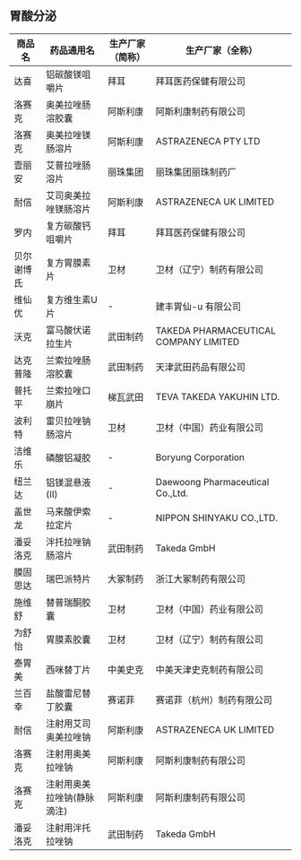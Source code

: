 ## 胃酸分泌

| 商品名 | 药品通用名 | 生产厂家（简称） | 生产厂家（全称） |
|--------|------------|------------------|------------------|
| 达喜 | 铝碳酸镁咀嚼片 | 拜耳 | 拜耳医药保健有限公司 |
| 洛赛克 | 奥美拉唑肠溶胶囊 | 阿斯利康 | 阿斯利康制药有限公司 |
| 洛赛克 | 奥美拉唑镁肠溶片 | 阿斯利康 | ASTRAZENECA PTY LTD |
| 壹丽安 | 艾普拉唑肠溶片 | 丽珠集团 | 丽珠集团丽珠制药厂 |
| 耐信 | 艾司奥美拉唑镁肠溶片 | 阿斯利康 | ASTRAZENECA UK LIMITED |
| 罗内 | 复方碳酸钙咀嚼片 | 拜耳 | 拜耳医药保健有限公司 |
| 贝尔谢博氏 | 复方胃膜素片 | 卫材 | 卫材（辽宁）制药有限公司 |
| 维仙优 | 复方维生素U片 | - | 建丰胃仙-u 有限公司 |
| 沃克 | 富马酸伏诺拉生片 | 武田制药 | TAKEDA PHARMACEUTICAL COMPANY LIMITED |
| 达克普隆 | 兰索拉唑肠溶胶囊 | 武田制药 | 天津武田药品有限公司 |
| 普托平 | 兰索拉唑口崩片 | 梯瓦武田 | TEVA TAKEDA YAKUHIN LTD. |
| 波利特 | 雷贝拉唑钠肠溶片 | 卫材 | 卫材（中国）药业有限公司 |
| 洁维乐 | 磷酸铝凝胶 | - | Boryung Corporation |
| 纽兰达 | 铝镁混悬液(Ⅱ) | - | Daewoong Pharmaceutical Co.,Ltd. |
| 盖世龙 | 马来酸伊索拉定片 | - | NIPPON SHINYAKU CO.,LTD. |
| 潘妥洛克 | 泮托拉唑钠肠溶片 | 武田制药 | Takeda GmbH |
| 膜固思达 | 瑞巴派特片 | 大冢制药 | 浙江大冢制药有限公司 |
| 施维舒 | 替普瑞酮胶囊 | 卫材 | 卫材（中国）药业有限公司 |
| 为舒怡 | 胃膜素胶囊 | 卫材 | 卫材（辽宁）制药有限公司 |
| 泰胃美 | 西咪替丁片 | 中美史克 | 中美天津史克制药有限公司 |
| 兰百幸 | 盐酸雷尼替丁胶囊 | 赛诺菲 | 赛诺菲（杭州）制药有限公司 |
| 耐信 | 注射用艾司奥美拉唑钠 | 阿斯利康 | ASTRAZENECA UK LIMITED |
| 洛赛克 | 注射用奥美拉唑钠 | 阿斯利康 | 阿斯利康制药有限公司 |
| 洛赛克 | 注射用奥美拉唑钠(静脉滴注) | 阿斯利康 | 阿斯利康制药有限公司 |
| 潘妥洛克 | 注射用泮托拉唑钠 | 武田制药 | Takeda GmbH |
